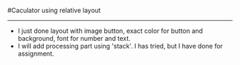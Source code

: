 #Caculator using relative layout
***
- I just done layout with image button, exact color for button and background, font for number and text.
- I will add processing part using 'stack'. I has tried, but I have done for assignment.